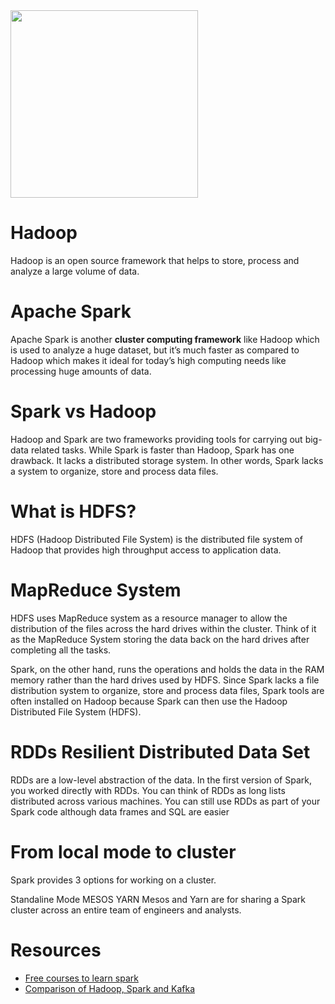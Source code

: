 

<img src="https://www.databricks.com/wp-content/uploads/2019/02/largest-open-source-apache-spark.png" style="height:300px" />


# Hadoop
 Hadoop is an open source framework that helps to store, process and analyze a large volume of data.

# Apache Spark
Apache Spark is another **cluster computing framework** like Hadoop which is used to analyze a huge dataset, but it’s much faster as compared to Hadoop which makes it ideal for today’s high computing needs like processing huge amounts of data. 

# Spark vs Hadoop
Hadoop and Spark are two frameworks providing tools for carrying out big-data related tasks. While Spark is faster than Hadoop, Spark has one drawback. It lacks a distributed storage system. In other words, Spark lacks a system to organize, store and process data files.

# What is HDFS?
 HDFS  (Hadoop Distributed File System)  is the distributed file system of Hadoop that provides high throughput access to application data.

# MapReduce System
HDFS uses MapReduce system as a resource manager to allow the distribution of the files across the hard drives within the cluster. Think of it as the MapReduce System storing the data back on the hard drives after completing all the tasks.

Spark, on the other hand, runs the operations and holds the data in the RAM memory rather than the hard drives used by HDFS. Since Spark lacks a file distribution system to organize, store and process data files, Spark tools are often installed on Hadoop because Spark can then use the Hadoop Distributed File System (HDFS).


#  RDDs Resilient Distributed Data Set
RDDs are a low-level abstraction of the data. In the first version of Spark, you worked directly with RDDs. You can think of RDDs as long lists distributed across various machines. You can still use RDDs as part of your Spark code although data frames and SQL are easier


# From local mode to cluster
Spark provides 3 options for working on a cluster.

Standaline Mode
MESOS
YARN
Mesos and Yarn are for sharing a Spark cluster across an entire team of engineers and analysts.


# Resources 
*   [Free courses to learn spark](!https://medium.com/javarevisited/5-free-courses-to-learn-apache-spark-in-2020-bdff2d60c800)
* [Comparison of Hadoop, Spark and Kafka](!https://www.techtarget.com/searchdatacenter/feature/Compare-Hadoop-vs-Spark-vs-Kafka-for-your-big-data-strategy)
